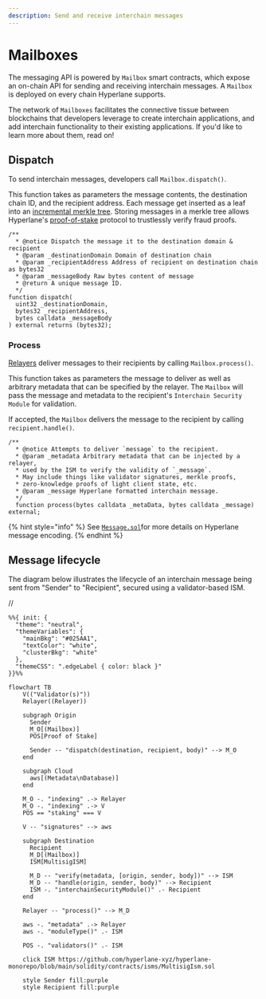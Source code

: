 ```yaml
---
description: Send and receive interchain messages
---
```


# Mailboxes

The messaging API is powered by `Mailbox` smart contracts, which expose an on-chain API for sending and receiving interchain messages. A `Mailbox` is deployed on every chain Hyperlane supports.

The network of `Mailboxes` facilitates the connective tissue between blockchains that developers leverage to create interchain applications, and add interchain functionality to their existing applications. If you'd like to learn more about them, read on!

## Dispatch

To send interchain messages, developers call `Mailbox.dispatch()`.

This function takes as parameters the message contents, the destination chain ID, and the recipient address. Each message get inserted as a leaf into an [incremental merkle tree](https://medium.com/@josephdelong/ethereum-2-0-deposit-merkle-tree-13ec8404ca4f). Storing messages in a merkle tree allows Hyperlane's [proof-of-stake](proof-of-stake.md) protocol to trustlessly verify fraud proofs.

```solidity
/**
  * @notice Dispatch the message it to the destination domain & recipient
  * @param _destinationDomain Domain of destination chain
  * @param _recipientAddress Address of recipient on destination chain as bytes32
  * @param _messageBody Raw bytes content of message
  * @return A unique message ID.
  */
function dispatch(
  uint32 _destinationDomain,
  bytes32 _recipientAddress,
  bytes calldata _messageBody
) external returns (bytes32);
```

### Process

[Relayers](agents/relayer.md) deliver messages to their recipients by calling `Mailbox.process()`.

This function takes as parameters the message to deliver as well as arbitrary metadata that can be specified by the relayer. The `Mailbox` will pass the message and metadata to the recipient's `Interchain Security Module` for validation.

If accepted, the `Mailbox` delivers the message to the recipient by calling `recipient.handle()`.

```solidity
/**
  * @notice Attempts to deliver `message` to the recipient.
  * @param _metadata Arbitrary metadata that can be injected by a relayer,
  * used by the ISM to verify the validity of `_message`.
  * May include things like validator signatures, merkle proofs,
  * zero-knowledge proofs of light client state, etc.
  * @param _message Hyperlane formatted interchain message.
  */
  function process(bytes calldata _metaData, bytes calldata _message) external;
```

{% hint style="info" %}
See [`Message.sol`](https://github.com/hyperlane-xyz/hyperlane-monorepo/blob/main/solidity/contracts/libs/Message.sol)for more details on Hyperlane message encoding.
{% endhint %}

## Message lifecycle

The diagram below illustrates the lifecycle of an interchain message being sent from "Sender" to "Recipient", secured using a validator-based ISM.

// <!-- INCLUDE diagrams/multisig-pos-ism.md -->
<!-- WARNING: copied from the included file path. Do not edit directly. -->
```mermaid
%%{ init: {
  "theme": "neutral",
  "themeVariables": {
    "mainBkg": "#025AA1",
    "textColor": "white",
    "clusterBkg": "white"
  },
  "themeCSS": ".edgeLabel { color: black }"
}}%%

flowchart TB
    V(("Validator(s)"))
    Relayer((Relayer))

    subgraph Origin
      Sender
      M_O[(Mailbox)]
      POS[Proof of Stake]

      Sender -- "dispatch(destination, recipient, body)" --> M_O
    end

    subgraph Cloud
      aws[(Metadata\nDatabase)]
    end

    M_O -. "indexing" .-> Relayer
    M_O -. "indexing" .-> V
    POS == "staking" === V

    V -- "signatures" --> aws

    subgraph Destination
      Recipient
      M_D[(Mailbox)]
      ISM[MultisigISM]

      M_D -- "verify(metadata, [origin, sender, body])" --> ISM
      M_D -- "handle(origin, sender, body)" --> Recipient
      ISM -. "interchainSecurityModule()" .- Recipient
    end

    Relayer -- "process()" --> M_D

    aws -. "metadata" .-> Relayer
    aws -. "moduleType()" .- ISM

    POS -. "validators()" .- ISM

    click ISM https://github.com/hyperlane-xyz/hyperlane-monorepo/blob/main/solidity/contracts/isms/MultisigIsm.sol

    style Sender fill:purple
    style Recipient fill:purple
```
<!-- WARNING: copied from the included file path. Do not edit directly. -->
<!-- END -->
